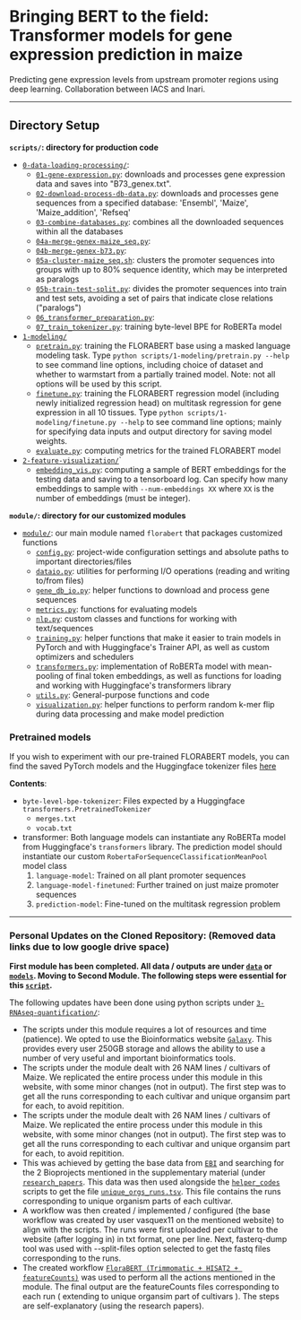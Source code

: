 # Bringing BERT to the field: Transformer models for gene expression prediction in maize
Predicting gene expression levels from upstream promoter regions using deep learning. Collaboration between IACS and Inari.

---

## Directory Setup

**`scripts/`: directory for production code**

- [`0-data-loading-processing/`](https://github.com/shanmukh0504/FloraBERT/tree/master/scripts/0-data-loading-processing):
  - [`01-gene-expression.py`](https://github.com/shanmukh0504/FloraBERT/blob/master/scripts/0-data-loading-processing/01-gene-expression.py): downloads and processes gene expression data and saves into "B73_genex.txt".
  - [`02-download-process-db-data.py`](https://github.com/shanmukh0504/FloraBERT/blob/master/scripts/0-data-loading-processing/02-download-process-db-data.py): downloads and processes gene sequences from a specified database: 'Ensembl', 'Maize', 'Maize_addition', 'Refseq'
  - [`03-combine-databases.py`](https://github.com/shanmukh0504/FloraBERT/blob/master/scripts/0-data-loading-processing/03-combine-databases.py): combines all the downloaded sequences within all the databases
  - [`04a-merge-genex-maize_seq.py`](https://github.com/shanmukh0504/FloraBERT/blob/master/scripts/0-data-loading-processing/04a-merge-genex-maize_seq.py):
  - [`04b-merge-genex-b73.py`](https://github.com/shanmukh0504/FloraBERT/blob/master/scripts/0-data-loading-processing/04b-merge-genex-b73.py):
  - [`05a-cluster-maize_seq.sh`](scripts/0-data-loading-processing/05a-cluster-maize_seq.sh): clusters the promoter sequences into groups with up to 80% sequence identity, which may be interpreted as paralogs
  - [`05b-train-test-split.py`](https://github.com/shanmukh0504/FloraBERT/blob/master/scripts/0-data-loading-processing/05-train-test-split.py): divides the promoter sequences into train and test sets, avoiding a set of pairs that indicate close relations ("paralogs")
  - [`06_transformer_preparation.py`](https://github.com/shanmukh0504/FloraBERT/blob/master/scripts/0-data-loading-processing/06_transformer_preparation.py):
  - [`07_train_tokenizer.py`](https://github.com/shanmukh0504/FloraBERT/blob/master/scripts/0-data-loading-processing/07_train_tokenizer.py): training byte-level BPE for RoBERTa model
- [`1-modeling/`](https://github.com/shanmukh0504/FloraBERT/tree/master/scripts/1-modeling)
  - [`pretrain.py`](https://github.com/shanmukh0504/FloraBERT/blob/master/scripts/1-modeling/pretrain.py): training the FLORABERT base using a masked language modeling task. Type `python scripts/1-modeling/pretrain.py --help` to see command line options, including choice of dataset and whether to warmstart from a partially trained model. Note: not all options will be used by this script.
  - [`finetune.py`](https://github.com/shanmukh0504/FloraBERT/blob/master/scripts/1-modeling/finetune.py): training the FLORABERT regression model (including newly initialized regression head) on multitask regression for gene expression in all 10 tissues. Type `python scripts/1-modeling/finetune.py --help` to see command line options; mainly for specifying data inputs and output directory for saving model weights.
  - [`evaluate.py`](https://github.com/shanmukh0504/FloraBERT/blob/master/scripts/1-modeling/evaluate.py): computing metrics for the trained FLORABERT model
- [`2-feature-visualization/`](https://github.com/shanmukh0504/FloraBERT/tree/master/scripts/2-feature-visualization)`
  - [`embedding_vis.py`](https://github.com/shanmukh0504/FloraBERT/blob/master/scripts/2-feature-visualization/embedding_vis.py): computing a sample of BERT embeddings for the testing data and saving to a tensorboard log. Can specify how many embeddings to sample with `--num-embeddings XX` where `XX` is the number of embeddings (must be integer).

**`module/`: directory for our customized modules**

- [`module/`](https://github.com/shanmukh0504/FloraBERT/tree/master/module/florabert): our main module named `florabert` that packages customized functions
  - [`config.py`](https://github.com/shanmukh0504/FloraBERT/blob/master/module/florabert/config.py): project-wide configuration settings and absolute paths to important directories/files
  - [`dataio.py`](https://github.com/shanmukh0504/FloraBERT/blob/master/module/florabert/dataio.py): utilities for performing I/O operations (reading and writing to/from files)
  - [`gene_db_io.py`](https://github.com/shanmukh0504/FloraBERT/blob/master/module/florabert/gene_db_io.py): helper functions to download and process gene sequences
  - [`metrics.py`](https://github.com/shanmukh0504/FloraBERT/blob/master/module/florabert/metrics.py): functions for evaluating models
  - [`nlp.py`](https://github.com/shanmukh0504/FloraBERT/blob/master/module/florabert/nlp.py): custom classes and functions for working with text/sequences
  - [`training.py`](https://github.com/shanmukh0504/FloraBERT/blob/master/module/florabert/training.py): helper functions that make it easier to train models in PyTorch and with Huggingface's Trainer API, as well as custom optimizers and schedulers
  - [`transformers.py`](https://github.com/shanmukh0504/FloraBERT/blob/master/module/florabert/transformers.py): implementation of RoBERTa model with mean-pooling of final token embeddings, as well as functions for loading and working with Huggingface's transformers library
  - [`utils.py`](https://github.com/shanmukh0504/FloraBERT/blob/master/module/florabert/utils.py): General-purpose functions and code
  - [`visualization.py`](https://github.com/shanmukh0504/FloraBERT/blob/master/module/florabert/visualization.py): helper functions to perform random k-mer flip during data processing and make model prediction

### Pretrained models

If you wish to experiment with our pre-trained FLORABERT models, you can find the saved PyTorch models and the Huggingface tokenizer files [here](https://drive.google.com/drive/folders/1qHwRfXxPVC1j2GcZ-wFOT3BmTmHRr_it?usp=sharing)

**Contents**:

- `byte-level-bpe-tokenizer`: Files expected by a Huggingface `transformers.PretrainedTokenizer`
  - `merges.txt`
  - `vocab.txt`
- transformer: Both language models can instantiate any RoBERTa model from Huggingface's `transformers` library. The prediction model should instantiate our custom `RobertaForSequenceClassificationMeanPool` model class
  1. `language-model`: Trained on all plant promoter sequences
  2. `language-model-finetuned`: Further trained on just maize promoter sequences
  3. `prediction-model`: Fine-tuned on the multitask regression problem

---

### Personal Updates on the Cloned Repository: (Removed data links due to low google drive space)

**First module has been completed. All data / outputs are under [`data`](https://github.com/shanmukh0504/FloraBERT/tree/main/data) or [`models`](https://github.com/shanmukh0504/FloraBERT/tree/main/models). Moving to Second Module. The following steps were essential for this [`script`](https://github.com/shanmukh0504/FloraBERT/tree/main/scripts).**

The following updates have been done using python scripts under [`3-RNAseq-quantification/`](https://github.com/shanmukh0504/FloraBERT/tree/main/scripts/3-RNAseq-quantification):

- The scripts under this module requires a lot of resources and time (patience). We opted to use the Bioinformatics website [`Galaxy`](https://usegalaxy.org). This provides every user 250GB storage and allows the ability to use a number of very useful and important bioinformatics tools.
- The scripts under the module dealt with 26 NAM lines / cultivars of Maize. We replicated the entire process under this module in this website, with some minor changes (not in output). The first step was to get all the runs corresponding to each cultivar and unique organsim part for each, to avoid repitition.
- The scripts under the module dealt with 26 NAM lines / cultivars of Maize. We replicated the entire process under this module in this website, with some minor changes (not in output). The first step was to get all the runs corresponding to each cultivar and unique organsim part for each, to avoid repitition.
- This was achieved by getting the base data from [`EBI`](https://www.ebi.ac.uk/) and searching for the 2 Bioprojects mentioned in the supplementary material (under [`research_papers`](https://github.com/shanmukh0504/FloraBERT/tree/main/research_papers). This data was then used alongside the [`helper_codes`](https://github.com/shanmukh0504/FloraBERT/tree/main/helper_codes) scripts to get the file [`unique_orgs_runs.tsv`](https://github.com/shanmukh0504/FloraBERT/blob/main/helper_files/unique_orgs_runs.tsv). This file contains the runs corresponding to unique organism parts of each cultivar.
- A workflow was then created / implemented / configured (the base workflow was created by user vasquex11 on the mentioned website) to align with the scripts. The runs were first uploaded per cultivar to the website (after logging in) in txt format, one per line. Next, fasterq-dump tool was used with --split-files option selected to get the fastq files corresponding to the runs.
- The created workflow [`FloraBERT (Trimmomatic + HISAT2 + featureCounts)`](https://usegalaxy.org/workflows/run?id=2a7fbfc1c17e38bc) was used to perform all the actions mentioned in the module. The final output are the featureCounts files corresponding to each run ( extending to unique organsim part of cultivars ). The steps are self-explanatory (using the research papers).
